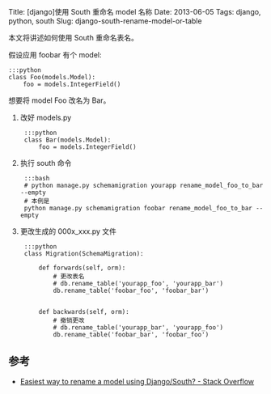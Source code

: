 Title: [django]使用 South 重命名 model 名称
Date: 2013-06-05
Tags: django, python, south
Slug: django-south-rename-model-or-table

本文将讲述如何使用 South 重命名表名。

假设应用 foobar 有个 model:

    :::python
    class Foo(models.Model):
        foo = models.IntegerField()

想要将 model Foo 改名为 Bar。

1. 改好 models.py

        :::python
        class Bar(models.Model):
            foo = models.IntegerField()

2. 执行 south 命令

        :::bash
        # python manage.py schemamigration yourapp rename_model_foo_to_bar --empty
        # 本例是
        python manage.py schemamigration foobar rename_model_foo_to_bar --empty

3. 更改生成的 000x_xxx.py 文件

        :::python
        class Migration(SchemaMigration):

            def forwards(self, orm):
                # 更改表名
                # db.rename_table('yourapp_foo', 'yourapp_bar')
                db.rename_table('foobar_foo', 'foobar_bar')


            def backwards(self, orm):
                # 撤销更改
                # db.rename_table('yourapp_bar', 'yourapp_foo')
                db.rename_table('foobar_bar', 'foobar_foo')


## 参考

* [Easiest way to rename a model using Django/South? - Stack Overflow](http://stackoverflow.com/questions/2862979/easiest-way-to-rename-a-model-using-django-south?rq=1)
